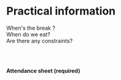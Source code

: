 # Practical information

<p class="center">
When's the break ?<br>
When do we eat?<br>
Are there any constraints?<br/>
</p>
<br><br>

**Attendance sheet (required)**
